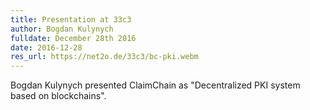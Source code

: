 ```yaml
---
title: Presentation at 33c3
author: Bogdan Kulynych
fulldate: December 28th 2016
date: 2016-12-28
res_url: https://net2o.de/33c3/bc-pki.webm
---
```


Bogdan Kulynych presented ClaimChain as "Decentralized PKI system based on blockchains".
